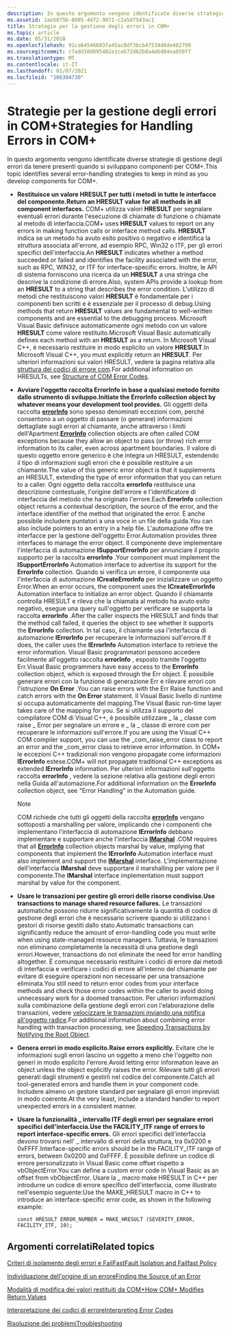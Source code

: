 ```yaml
---
description: In questo argomento vengono identificate diverse strategie di gestione degli errori da tenere presenti quando si sviluppano componenti per COM+.
ms.assetid: 1ae5875b-8085-44f2-9071-c2a5d7543ac1
title: Strategie per la gestione degli errori in COM+
ms.topic: article
ms.date: 05/31/2018
ms.openlocfilehash: 91ca64546683fa45ac8df3bcb47534d8de482798
ms.sourcegitcommit: c7add10d695482e1ceb72d62b8a4ebd84ea050f7
ms.translationtype: MT
ms.contentlocale: it-IT
ms.lasthandoff: 01/07/2021
ms.locfileid: "106304730"
---
```

# <a name="strategies-for-handling-errors-in-com"></a><span data-ttu-id="9f225-103">Strategie per la gestione degli errori in COM+</span><span class="sxs-lookup"><span data-stu-id="9f225-103">Strategies for Handling Errors in COM+</span></span>

<span data-ttu-id="9f225-104">In questo argomento vengono identificate diverse strategie di gestione degli errori da tenere presenti quando si sviluppano componenti per COM+.</span><span class="sxs-lookup"><span data-stu-id="9f225-104">This topic identifies several error-handling strategies to keep in mind as you develop components for COM+.</span></span>

-   <span data-ttu-id="9f225-105">**Restituisce un valore HRESULT per tutti i metodi in tutte le interfacce del componente.**</span><span class="sxs-lookup"><span data-stu-id="9f225-105">**Return an HRESULT value for all methods in all component interfaces.**</span></span>  <span data-ttu-id="9f225-106">COM+ utilizza valori **HRESULT** per segnalare eventuali errori durante l'esecuzione di chiamate di funzione o chiamate al metodo di interfaccia.</span><span class="sxs-lookup"><span data-stu-id="9f225-106">COM+ uses **HRESULT** values to report on any errors in making function calls or interface method calls.</span></span> <span data-ttu-id="9f225-107">**HRESULT** indica se un metodo ha avuto esito positivo o negativo e identifica la struttura associata all'errore, ad esempio RPC, Win32 o ITF, per gli errori specifici dell'interfaccia.</span><span class="sxs-lookup"><span data-stu-id="9f225-107">An **HRESULT** indicates whether a method succeeded or failed and identifies the facility associated with the error, such as RPC, WIN32, or ITF for interface-specific errors.</span></span> <span data-ttu-id="9f225-108">Inoltre, le API di sistema forniscono una ricerca da un **HRESULT** a una stringa che descrive la condizione di errore.</span><span class="sxs-lookup"><span data-stu-id="9f225-108">Also, system APIs provide a lookup from an **HRESULT** to a string that describes the error condition.</span></span> <span data-ttu-id="9f225-109">L'utilizzo di metodi che restituiscono valori **HRESULT** è fondamentale per i componenti ben scritti e è essenziale per il processo di debug.</span><span class="sxs-lookup"><span data-stu-id="9f225-109">Using methods that return **HRESULT** values are fundamental to well-written components and are essential to the debugging process.</span></span> <span data-ttu-id="9f225-110">Microsoft Visual Basic definisce automaticamente ogni metodo con un valore **HRESULT** come valore restituito.</span><span class="sxs-lookup"><span data-stu-id="9f225-110">Microsoft Visual Basic automatically defines each method with an **HRESULT** as a return.</span></span> <span data-ttu-id="9f225-111">In Microsoft Visual C++, è necessario restituire in modo esplicito un valore **HRESULT**.</span><span class="sxs-lookup"><span data-stu-id="9f225-111">In Microsoft Visual C++, you must explicitly return an **HRESULT**.</span></span> <span data-ttu-id="9f225-112">Per ulteriori informazioni sui valori HRESULT, vedere la pagina relativa alla [struttura dei codici di errore com](/windows/desktop/com/structure-of-com-error-codes).</span><span class="sxs-lookup"><span data-stu-id="9f225-112">For additional information on HRESULTs, see [Structure of COM Error Codes](/windows/desktop/com/structure-of-com-error-codes).</span></span>
-   <span data-ttu-id="9f225-113">**Avviare l'oggetto raccolta ErrorInfo in base a qualsiasi metodo fornito dallo strumento di sviluppo.**</span><span class="sxs-lookup"><span data-stu-id="9f225-113">**Initiate the ErrorInfo collection object by whatever means your development tool provides.**</span></span> <span data-ttu-id="9f225-114">Gli oggetti della raccolta [**errorInfo**](errorinfo.md) sono spesso denominati eccezioni com, perché consentono a un oggetto di passare (o generare) informazioni dettagliate sugli errori al chiamante, anche attraverso i limiti dell'Apartment.</span><span class="sxs-lookup"><span data-stu-id="9f225-114">[**ErrorInfo**](errorinfo.md) collection objects are often called COM exceptions because they allow an object to pass (or throw) rich error information to its caller, even across apartment boundaries.</span></span> <span data-ttu-id="9f225-115">Il valore di questo oggetto errore generico è che integra un HRESULT, estendendo il tipo di informazioni sugli errori che è possibile restituire a un chiamante.</span><span class="sxs-lookup"><span data-stu-id="9f225-115">The value of this generic error object is that it supplements an HRESULT, extending the type of error information that you can return to a caller.</span></span> <span data-ttu-id="9f225-116">Ogni oggetto della raccolta **errorInfo** restituisce una descrizione contestuale, l'origine dell'errore e l'identificatore di interfaccia del metodo che ha originato l'errore.</span><span class="sxs-lookup"><span data-stu-id="9f225-116">Each **ErrorInfo** collection object returns a contextual description, the source of the error, and the interface identifier of the method that originated the error.</span></span> <span data-ttu-id="9f225-117">È anche possibile includere puntatori a una voce in un file della guida.</span><span class="sxs-lookup"><span data-stu-id="9f225-117">You can also include pointers to an entry in a help file.</span></span> <span data-ttu-id="9f225-118">L'automazione offre tre interfacce per la gestione dell'oggetto Error.</span><span class="sxs-lookup"><span data-stu-id="9f225-118">Automation provides three interfaces to manage the error object.</span></span> <span data-ttu-id="9f225-119">Il componente deve implementare l'interfaccia di automazione **ISupportErrorInfo** per annunciare il proprio supporto per la raccolta **errorInfo** .</span><span class="sxs-lookup"><span data-stu-id="9f225-119">Your component must implement the **ISupportErrorInfo** Automation interface to advertise its support for the **ErrorInfo** collection.</span></span> <span data-ttu-id="9f225-120">Quando si verifica un errore, il componente usa l'interfaccia di automazione **ICreateErrorInfo** per inizializzare un oggetto Error.</span><span class="sxs-lookup"><span data-stu-id="9f225-120">When an error occurs, the component uses the **ICreateErrorInfo** Automation interface to initialize an error object.</span></span> <span data-ttu-id="9f225-121">Quando il chiamante controlla HRESULT e rileva che la chiamata al metodo ha avuto esito negativo, esegue una query sull'oggetto per verificare se supporta la raccolta **errorInfo** .</span><span class="sxs-lookup"><span data-stu-id="9f225-121">After the caller inspects the HRESULT and finds that the method call failed, it queries the object to see whether it supports the **ErrorInfo** collection.</span></span> <span data-ttu-id="9f225-122">In tal caso, il chiamante usa l'interfaccia di automazione **IErrorInfo** per recuperare le informazioni sull'errore.</span><span class="sxs-lookup"><span data-stu-id="9f225-122">If it does, the caller uses the **IErrorInfo** Automation interface to retrieve the error information.</span></span> <span data-ttu-id="9f225-123">Visual Basic programmatori possono accedere facilmente all'oggetto raccolta **errorInfo** , esposto tramite l'oggetto Err.</span><span class="sxs-lookup"><span data-stu-id="9f225-123">Visual Basic programmers have easy access to the **ErrorInfo** collection object, which is exposed through the Err object.</span></span> <span data-ttu-id="9f225-124">È possibile generare errori con la funzione di generazione Err e rilevare errori con l'istruzione **On Error** .</span><span class="sxs-lookup"><span data-stu-id="9f225-124">You can raise errors with the Err Raise function and catch errors with the **On Error** statement.</span></span> <span data-ttu-id="9f225-125">Il Visual Basic livello di runtime si occupa automaticamente del mapping.</span><span class="sxs-lookup"><span data-stu-id="9f225-125">The Visual Basic run-time layer takes care of the mapping for you.</span></span> <span data-ttu-id="9f225-126">Se si utilizza il supporto del compilatore COM di Visual C++, è possibile utilizzare \_ la \_ classe com raise \_ Error per segnalare un errore e \_ la \_ classe di errore com per recuperare le informazioni sull'errore.</span><span class="sxs-lookup"><span data-stu-id="9f225-126">If you are using the Visual C++ COM compiler support, you can use the \_com\_raise\_error class to report an error and the \_com\_error class to retrieve error information.</span></span> <span data-ttu-id="9f225-127">In COM+ le eccezioni C++ tradizionali non vengono propagate come informazioni **IErrorInfo** estese.</span><span class="sxs-lookup"><span data-stu-id="9f225-127">COM+ will not propagate traditional C++ exceptions as extended **IErrorInfo** information.</span></span> <span data-ttu-id="9f225-128">Per ulteriori informazioni sull'oggetto raccolta **errorInfo** , vedere la sezione relativa alla gestione degli errori nella Guida all'automazione.</span><span class="sxs-lookup"><span data-stu-id="9f225-128">For additional information on the **ErrorInfo** collection object, see "Error Handling" in the Automation guide.</span></span>
    > [!Note]  
    > <span data-ttu-id="9f225-129">COM richiede che tutti gli oggetti della raccolta [**errorInfo**](errorinfo.md) vengano sottoposti a marshalling per valore, implicando che i componenti che implementano l'interfaccia di automazione **IErrorInfo** debbano implementare e supportare anche l'interfaccia [**IMarshal**](/windows/desktop/api/objidl/nn-objidl-imarshal) .</span><span class="sxs-lookup"><span data-stu-id="9f225-129">COM requires that all [**ErrorInfo**](errorinfo.md) collection objects marshal by value, implying that components that implement the **IErrorInfo** Automation interface must also implement and support the [**IMarshal**](/windows/desktop/api/objidl/nn-objidl-imarshal) interface.</span></span> <span data-ttu-id="9f225-130">L'implementazione dell'interfaccia **IMarshal** deve supportare il marshalling per valore per il componente.</span><span class="sxs-lookup"><span data-stu-id="9f225-130">The **IMarshal** interface implementation must support marshal by value for the component.</span></span>

     

-   <span data-ttu-id="9f225-131">**Usare le transazioni per gestire gli errori delle risorse condivise.**</span><span class="sxs-lookup"><span data-stu-id="9f225-131">**Use transactions to manage shared resource failures.**</span></span> <span data-ttu-id="9f225-132">Le transazioni automatiche possono ridurre significativamente la quantità di codice di gestione degli errori che è necessario scrivere quando si utilizzano i gestori di risorse gestiti dallo stato.</span><span class="sxs-lookup"><span data-stu-id="9f225-132">Automatic transactions can significantly reduce the amount of error-handling code you must write when using state-managed resource managers.</span></span> <span data-ttu-id="9f225-133">Tuttavia, le transazioni non eliminano completamente la necessità di una gestione degli errori.</span><span class="sxs-lookup"><span data-stu-id="9f225-133">However, transactions do not eliminate the need for error handling altogether.</span></span> <span data-ttu-id="9f225-134">È comunque necessario restituire i codici di errore dai metodi di interfaccia e verificare i codici di errore all'interno del chiamante per evitare di eseguire operazioni non necessarie per una transazione eliminata.</span><span class="sxs-lookup"><span data-stu-id="9f225-134">You still need to return error codes from your interface methods and check those error codes within the caller to avoid doing unnecessary work for a doomed transaction.</span></span> <span data-ttu-id="9f225-135">Per ulteriori informazioni sulla combinazione della gestione degli errori con l'elaborazione delle transazioni, vedere [velocizzare le transazioni inviando una notifica all'oggetto radice](speeding-transactions-by-notifying-the-root-object.md).</span><span class="sxs-lookup"><span data-stu-id="9f225-135">For additional information about combining error handling with transaction processing, see [Speeding Transactions by Notifying the Root Object](speeding-transactions-by-notifying-the-root-object.md).</span></span>
-   <span data-ttu-id="9f225-136">**Genera errori in modo esplicito.**</span><span class="sxs-lookup"><span data-stu-id="9f225-136">**Raise errors explicitly.**</span></span> <span data-ttu-id="9f225-137">Evitare che le informazioni sugli errori lascino un oggetto a meno che l'oggetto non generi in modo esplicito l'errore.</span><span class="sxs-lookup"><span data-stu-id="9f225-137">Avoid letting error information leave an object unless the object explicitly raises the error.</span></span> <span data-ttu-id="9f225-138">Rilevare tutti gli errori generati dagli strumenti e gestirli nel codice del componente.</span><span class="sxs-lookup"><span data-stu-id="9f225-138">Catch all tool-generated errors and handle them in your component code.</span></span> <span data-ttu-id="9f225-139">Includere almeno un gestore standard per segnalare gli errori imprevisti in modo coerente.</span><span class="sxs-lookup"><span data-stu-id="9f225-139">At the very least, include a standard handler to report unexpected errors in a consistent manner.</span></span>
-   <span data-ttu-id="9f225-140">**Usare la funzionalità \_ intervallo ITF degli errori per segnalare errori specifici dell'interfaccia.**</span><span class="sxs-lookup"><span data-stu-id="9f225-140">**Use the FACILITY\_ITF range of errors to report interface-specific errors.**</span></span> <span data-ttu-id="9f225-141">Gli errori specifici dell'interfaccia devono trovarsi nell' \_ intervallo di errori della struttura, tra 0x0200 e 0xFFFF.</span><span class="sxs-lookup"><span data-stu-id="9f225-141">Interface-specific errors should be in the FACILITY\_ITF range of errors, between 0x0200 and 0xFFFF.</span></span> <span data-ttu-id="9f225-142">È possibile definire un codice di errore personalizzato in Visual Basic come offset rispetto a vbObjectError.</span><span class="sxs-lookup"><span data-stu-id="9f225-142">You can define a custom error code in Visual Basic as an offset from vbObjectError.</span></span> <span data-ttu-id="9f225-143">Usare la \_ macro make HRESULT in C++ per introdurre un codice di errore specifico dell'interfaccia, come illustrato nell'esempio seguente:</span><span class="sxs-lookup"><span data-stu-id="9f225-143">Use the MAKE\_HRESULT macro in C++ to introduce an interface-specific error code, as shown in the following example:</span></span>

    ``` syntax
    const HRESULT ERROR_NUMBER = MAKE_HRESULT (SEVERITY_ERROR, FACILITY_ITF, 10);
    ```

## <a name="related-topics"></a><span data-ttu-id="9f225-144">Argomenti correlati</span><span class="sxs-lookup"><span data-stu-id="9f225-144">Related topics</span></span>

<dl> <dt>

[<span data-ttu-id="9f225-145">Criteri di isolamento degli errori e FailFast</span><span class="sxs-lookup"><span data-stu-id="9f225-145">Fault Isolation and Failfast Policy</span></span>](fault-isolation-and-failfast-policy.md)
</dt> <dt>

[<span data-ttu-id="9f225-146">Individuazione dell'origine di un errore</span><span class="sxs-lookup"><span data-stu-id="9f225-146">Finding the Source of an Error</span></span>](finding-the-source-of-an-error.md)
</dt> <dt>

[<span data-ttu-id="9f225-147">Modalità di modifica dei valori restituiti da COM+</span><span class="sxs-lookup"><span data-stu-id="9f225-147">How COM+ Modifies Return Values</span></span>](how-com--modifies-return-values.md)
</dt> <dt>

[<span data-ttu-id="9f225-148">Interpretazione dei codici di errore</span><span class="sxs-lookup"><span data-stu-id="9f225-148">Interpreting Error Codes</span></span>](interpreting-error-codes.md)
</dt> <dt>

[<span data-ttu-id="9f225-149">Risoluzione dei problemi</span><span class="sxs-lookup"><span data-stu-id="9f225-149">Troubleshooting</span></span>](troubleshooting.md)
</dt> </dl>

 

 

